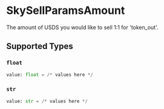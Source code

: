 # SkySellParamsAmount

The amount of USDS you would like to sell 1:1 for 'token_out'.


## Supported Types

### `float`

```python
value: float = /* values here */
```

### `str`

```python
value: str = /* values here */
```

